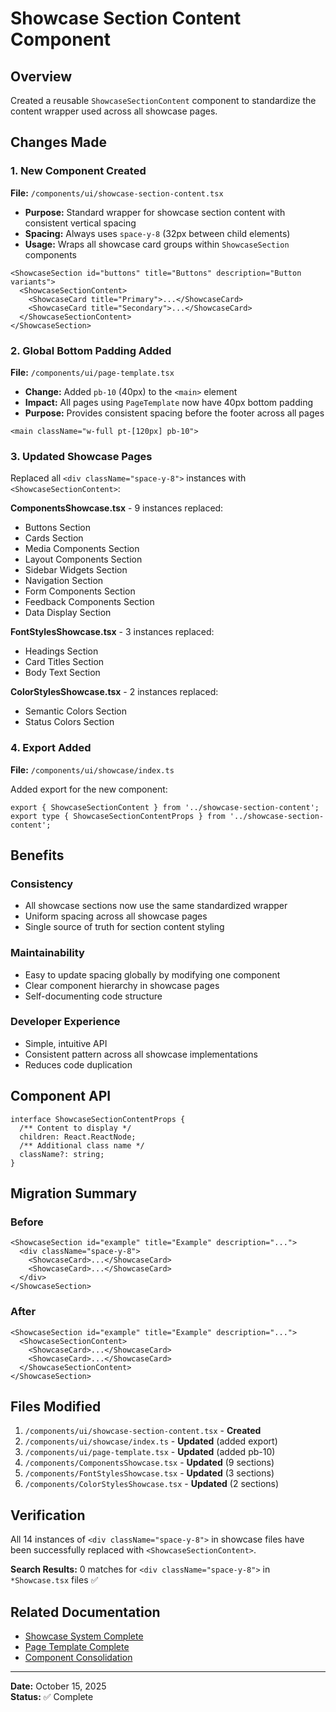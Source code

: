 # Showcase Section Content Component

## Overview
Created a reusable `ShowcaseSectionContent` component to standardize the content wrapper used across all showcase pages.

## Changes Made

### 1. New Component Created
**File:** `/components/ui/showcase-section-content.tsx`

- **Purpose:** Standard wrapper for showcase section content with consistent vertical spacing
- **Spacing:** Always uses `space-y-8` (32px between child elements)
- **Usage:** Wraps all showcase card groups within `ShowcaseSection` components

```tsx
<ShowcaseSection id="buttons" title="Buttons" description="Button variants">
  <ShowcaseSectionContent>
    <ShowcaseCard title="Primary">...</ShowcaseCard>
    <ShowcaseCard title="Secondary">...</ShowcaseCard>
  </ShowcaseSectionContent>
</ShowcaseSection>
```

### 2. Global Bottom Padding Added
**File:** `/components/ui/page-template.tsx`

- **Change:** Added `pb-10` (40px) to the `<main>` element
- **Impact:** All pages using `PageTemplate` now have 40px bottom padding
- **Purpose:** Provides consistent spacing before the footer across all pages

```tsx
<main className="w-full pt-[120px] pb-10">
```

### 3. Updated Showcase Pages
Replaced all `<div className="space-y-8">` instances with `<ShowcaseSectionContent>`:

**ComponentsShowcase.tsx** - 9 instances replaced:
- Buttons Section
- Cards Section  
- Media Components Section
- Layout Components Section
- Sidebar Widgets Section
- Navigation Section
- Form Components Section
- Feedback Components Section
- Data Display Section

**FontStylesShowcase.tsx** - 3 instances replaced:
- Headings Section
- Card Titles Section
- Body Text Section

**ColorStylesShowcase.tsx** - 2 instances replaced:
- Semantic Colors Section
- Status Colors Section

### 4. Export Added
**File:** `/components/ui/showcase/index.ts`

Added export for the new component:
```tsx
export { ShowcaseSectionContent } from '../showcase-section-content';
export type { ShowcaseSectionContentProps } from '../showcase-section-content';
```

## Benefits

### Consistency
- All showcase sections now use the same standardized wrapper
- Uniform spacing across all showcase pages
- Single source of truth for section content styling

### Maintainability
- Easy to update spacing globally by modifying one component
- Clear component hierarchy in showcase pages
- Self-documenting code structure

### Developer Experience
- Simple, intuitive API
- Consistent pattern across all showcase implementations
- Reduces code duplication

## Component API

```tsx
interface ShowcaseSectionContentProps {
  /** Content to display */
  children: React.ReactNode;
  /** Additional class name */
  className?: string;
}
```

## Migration Summary

### Before
```tsx
<ShowcaseSection id="example" title="Example" description="...">
  <div className="space-y-8">
    <ShowcaseCard>...</ShowcaseCard>
    <ShowcaseCard>...</ShowcaseCard>
  </div>
</ShowcaseSection>
```

### After
```tsx
<ShowcaseSection id="example" title="Example" description="...">
  <ShowcaseSectionContent>
    <ShowcaseCard>...</ShowcaseCard>
    <ShowcaseCard>...</ShowcaseCard>
  </ShowcaseSectionContent>
</ShowcaseSection>
```

## Files Modified
1. `/components/ui/showcase-section-content.tsx` - **Created**
2. `/components/ui/showcase/index.ts` - **Updated** (added export)
3. `/components/ui/page-template.tsx` - **Updated** (added pb-10)
4. `/components/ComponentsShowcase.tsx` - **Updated** (9 sections)
5. `/components/FontStylesShowcase.tsx` - **Updated** (3 sections)
6. `/components/ColorStylesShowcase.tsx` - **Updated** (2 sections)

## Verification

All 14 instances of `<div className="space-y-8">` in showcase files have been successfully replaced with `<ShowcaseSectionContent>`.

**Search Results:** 0 matches for `<div className="space-y-8">` in `*Showcase.tsx` files ✅

## Related Documentation
- [Showcase System Complete](./SHOWCASE_SYSTEM_COMPLETE.md)
- [Page Template Complete](./PAGE_TEMPLATE_COMPLETE.md)
- [Component Consolidation](./COMPONENT_CONSOLIDATION.md)

---

**Date:** October 15, 2025  
**Status:** ✅ Complete
